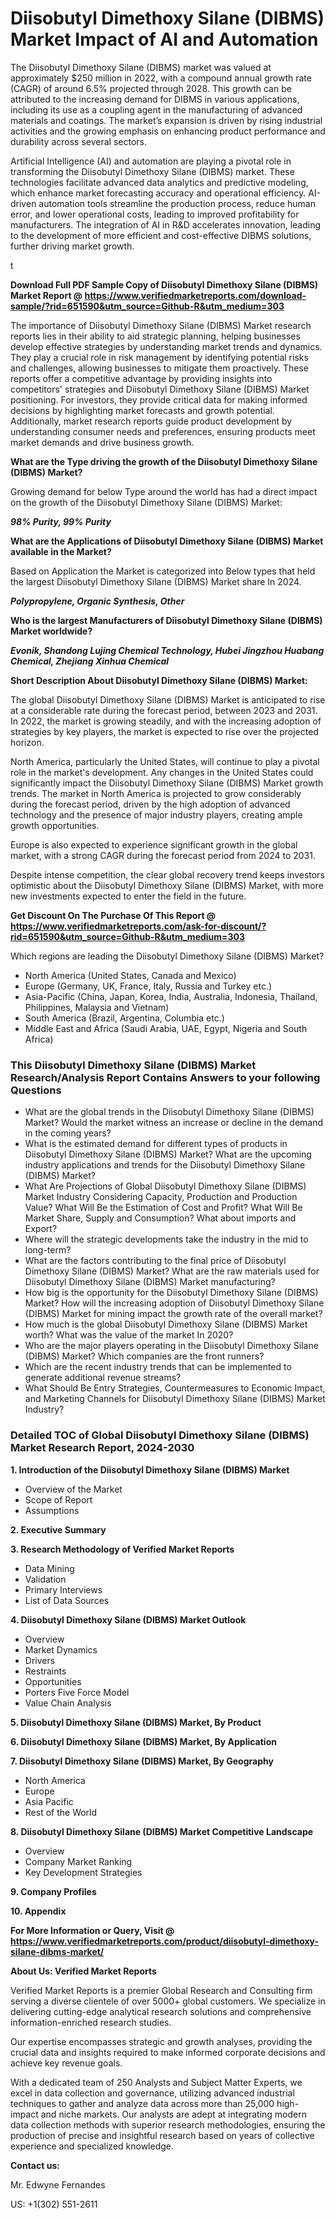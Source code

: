 <meta name="title" content="Global Diisobutyl Dimethoxy Silane (DIBMS) Market Impact of AI and Automation"><meta name="description" content="The Diisobutyl Dimethoxy Silane (DIBMS) market was valued at approximately $250 million in 2022, with a compound annual growth rate (CAGR) of around 6.5% projected thr"><meta name="title" content="Diisobutyl Dimethoxy Silane (DIBMS) Market Size, Share, Scope, Trends, Growth, Opportunities, Analysis, Forecast"><h1>Diisobutyl Dimethoxy Silane (DIBMS) Market Impact of AI and Automation</h1><p>The Diisobutyl Dimethoxy Silane (DIBMS) market was valued at approximately $250 million in 2022, with a compound annual growth rate (CAGR) of around 6.5% projected through 2028. This growth can be attributed to the increasing demand for DIBMS in various applications, including its use as a coupling agent in the manufacturing of advanced materials and coatings. The market’s expansion is driven by rising industrial activities and the growing emphasis on enhancing product performance and durability across several sectors.</p><p>Artificial Intelligence (AI) and automation are playing a pivotal role in transforming the Diisobutyl Dimethoxy Silane (DIBMS) market. These technologies facilitate advanced data analytics and predictive modeling, which enhance market forecasting accuracy and operational efficiency. AI-driven automation tools streamline the production process, reduce human error, and lower operational costs, leading to improved profitability for manufacturers. The integration of AI in R&D accelerates innovation, leading to the development of more efficient and cost-effective DIBMS solutions, further driving market growth.</p>t</p><p id="" class=""><strong>Download Full PDF Sample Copy of Diisobutyl Dimethoxy Silane (DIBMS) Market Report @ <a href="https://www.verifiedmarketreports.com/download-sample/?rid=651590&utm_source=Github-R&utm_medium=303" target="_blank">https://www.verifiedmarketreports.com/download-sample/?rid=651590&utm_source=Github-R&utm_medium=303</a></strong></p><p>The importance of&nbsp;Diisobutyl Dimethoxy Silane (DIBMS) Market research reports lies in their ability to aid strategic planning, helping businesses develop effective strategies by understanding market trends and dynamics. They play a crucial role in risk management by identifying potential risks and challenges, allowing businesses to mitigate them proactively. These reports offer a competitive advantage by providing insights into competitors' strategies and Diisobutyl Dimethoxy Silane (DIBMS) Market positioning. For investors, they provide critical data for making informed decisions by highlighting market forecasts and growth potential. Additionally, market research reports guide product development by understanding consumer needs and preferences, ensuring products meet market demands and drive business growth.</p><p><strong>What are the&nbsp;Type driving the growth of the Diisobutyl Dimethoxy Silane (DIBMS) Market?</strong></p><p id="" class="">Growing demand for below Type around the world has had a direct impact on the growth of the Diisobutyl Dimethoxy Silane (DIBMS) Market:</p><em><strong>98% Purity, 99% Purity</strong></em></p><strong>What are the&nbsp;Applications&nbsp;of Diisobutyl Dimethoxy Silane (DIBMS) Market available in the Market?</strong></p><p id="" class="">Based on Application the Market is categorized into Below types that held the largest Diisobutyl Dimethoxy Silane (DIBMS) Market share In 2024.</p><em><strong>Polypropylene, Organic Synthesis, Other</strong></em></p><strong>Who is the largest Manufacturers of Diisobutyl Dimethoxy Silane (DIBMS) Market worldwide?</strong></p><p><em><strong>Evonik, Shandong Lujing Chemical Technology, Hubei Jingzhou Huabang Chemical, Zhejiang Xinhua Chemical</strong></em></p><p id="" class=""><strong>Short Description About Diisobutyl Dimethoxy Silane (DIBMS) Market:</strong></p><p>The global Diisobutyl Dimethoxy Silane (DIBMS) Market is anticipated to rise at a considerable rate during the forecast period, between 2023 and 2031. In 2022, the market is growing steadily, and with the increasing adoption of strategies by key players, the market is expected to rise over the projected horizon.</p><p>North America, particularly the United States, will continue to play a pivotal role in the market's development. Any changes in the United States could significantly impact the Diisobutyl Dimethoxy Silane (DIBMS) Market growth trends. The market in North America is projected to grow considerably during the forecast period, driven by the high adoption of advanced technology and the presence of major industry players, creating ample growth opportunities.</p><p>Europe is also expected to experience significant growth in the global market, with a strong CAGR during the forecast period from 2024 to 2031.</p><p>Despite intense competition, the clear global recovery trend keeps investors optimistic about the Diisobutyl Dimethoxy Silane (DIBMS) Market, with more new investments expected to enter the field in the future.</p><p id="" class=""><strong>Get Discount On The Purchase Of This Report @ <a href="https://www.verifiedmarketreports.com/ask-for-discount/?rid=651590&utm_source=Github-R&utm_medium=303" target="_blank">https://www.verifiedmarketreports.com/ask-for-discount/?rid=651590&utm_source=Github-R&utm_medium=303</a></strong></p>Which regions are leading the Diisobutyl Dimethoxy Silane (DIBMS) Market?</p><ul><li>North America (United States, Canada and Mexico)</li><li>Europe (Germany, UK, France, Italy, Russia and Turkey etc.)</li><li>Asia-Pacific (China, Japan, Korea, India, Australia, Indonesia, Thailand, Philippines, Malaysia and Vietnam)</li><li>South America (Brazil, Argentina, Columbia etc.)</li><li>Middle East and Africa (Saudi Arabia, UAE, Egypt, Nigeria and South Africa)</li></ul><h3 id="" class="">This Diisobutyl Dimethoxy Silane (DIBMS) Market Research/Analysis Report Contains Answers to your following Questions</h3><ul><li>What are the global trends in the Diisobutyl Dimethoxy Silane (DIBMS) Market? Would the market witness an increase or decline in the demand in the coming years?</li><li>What is the estimated demand for different types of products in Diisobutyl Dimethoxy Silane (DIBMS) Market? What are the upcoming industry applications and trends for the Diisobutyl Dimethoxy Silane (DIBMS) Market?</li><li>What Are Projections of Global Diisobutyl Dimethoxy Silane (DIBMS) Market Industry Considering Capacity, Production and Production Value? What Will Be the Estimation of Cost and Profit? What Will Be Market Share, Supply and Consumption? What about imports and Export?</li><li>Where will the strategic developments take the industry in the mid to long-term?</li><li>What are the factors contributing to the final price of Diisobutyl Dimethoxy Silane (DIBMS) Market? What are the raw materials used for Diisobutyl Dimethoxy Silane (DIBMS) Market manufacturing?</li><li>How big is the opportunity for the Diisobutyl Dimethoxy Silane (DIBMS) Market? How will the increasing adoption of Diisobutyl Dimethoxy Silane (DIBMS) Market for mining impact the growth rate of the overall market?</li><li>How much is the global Diisobutyl Dimethoxy Silane (DIBMS) Market worth? What was the value of the market In 2020?</li><li>Who are the major players operating in the Diisobutyl Dimethoxy Silane (DIBMS) Market? Which companies are the front runners?</li><li>Which are the recent industry trends that can be implemented to generate additional revenue streams?</li><li>What Should Be Entry Strategies, Countermeasures to Economic Impact, and Marketing Channels for Diisobutyl Dimethoxy Silane (DIBMS) Market Industry?</li></ul><h3 id="" class="">Detailed TOC of Global Diisobutyl Dimethoxy Silane (DIBMS) Market Research Report, 2024-2030</h3><p id="" class=""><strong>1. Introduction of the Diisobutyl Dimethoxy Silane (DIBMS) Market</strong></p><ul><li>Overview of the Market</li><li>Scope of Report</li><li>Assumptions</li></ul><p id="" class=""><strong>2. Executive Summary</strong></p><p id="" class=""><strong>3. Research Methodology of Verified Market Reports</strong></p><ul><li>Data Mining</li><li>Validation</li><li>Primary Interviews</li><li>List of Data Sources</li></ul><p id="" class=""><strong>4. Diisobutyl Dimethoxy Silane (DIBMS) Market Outlook</strong></p><ul><li>Overview</li><li>Market Dynamics</li><li>Drivers</li><li>Restraints</li><li>Opportunities</li><li>Porters Five Force Model</li><li>Value Chain Analysis</li></ul><p id="" class=""><strong>5. Diisobutyl Dimethoxy Silane (DIBMS) Market, By Product</strong></p><p id="" class=""><strong>6. Diisobutyl Dimethoxy Silane (DIBMS) Market, By Application</strong></p><p id="" class=""><strong>7. Diisobutyl Dimethoxy Silane (DIBMS) Market, By Geography</strong></p><ul><li>North America</li><li>Europe</li><li>Asia Pacific</li><li>Rest of the World</li></ul><p id="" class=""><strong>8. Diisobutyl Dimethoxy Silane (DIBMS) Market Competitive Landscape</strong></p><ul><li>Overview</li><li>Company Market Ranking</li><li>Key Development Strategies</li></ul><p id="" class=""><strong>9. Company Profiles</strong></p><p id="" class=""><strong>10. Appendix</strong></p><p id="" class=""><strong>For More Information or Query, Visit @ <a href="https://www.verifiedmarketreports.com/product/diisobutyl-dimethoxy-silane-dibms-market/" target="_blank">https://www.verifiedmarketreports.com/product/diisobutyl-dimethoxy-silane-dibms-market/</a></strong></p><p id="" class=""><strong>About Us: Verified Market Reports</strong></p><p id="" class="">Verified Market Reports is a premier Global Research and Consulting firm serving a diverse clientele of over 5000+ global customers. We specialize in delivering cutting-edge analytical research solutions and comprehensive information-enriched research studies.</p><p id="" class="">Our expertise encompasses strategic and growth analyses, providing the crucial data and insights required to make informed corporate decisions and achieve key revenue goals.</p><p id="" class="">With a dedicated team of 250 Analysts and Subject Matter Experts, we excel in data collection and governance, utilizing advanced industrial techniques to gather and analyze data across more than 25,000 high-impact and niche markets. Our analysts are adept at integrating modern data collection methods with superior research methodologies, ensuring the production of precise and insightful research based on years of collective experience and specialized knowledge.</p><p id="" class=""><strong>Contact us:</strong></p><p id="" class="">Mr. Edwyne Fernandes</p><p id="" class="">US: +1(302) 551-2611</p>